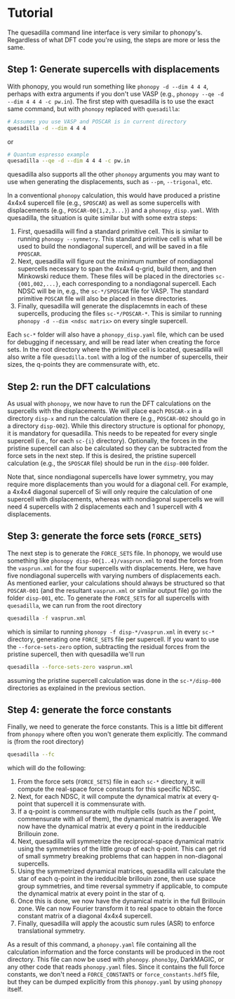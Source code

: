 # Tutorial

The quesadilla command line interface is very similar to phonopy's. Regardless of what DFT code you're using, the steps are more or less the same.

## Step 1: Generate supercells with displacements

With phonopy, you would run something like `phonopy -d --dim 4 4 4`, perhaps with extra arguments if you don't use VASP (e.g., `phonopy --qe -d --dim 4 4 4 -c pw.in`). The first step with quesadilla is to use the exact same command, but with `phonopy` replaced with `quesadilla`:

```bash
# Assumes you use VASP and POSCAR is in current directory
quesadilla -d --dim 4 4 4
```
or 
```bash
# Quantum espresso example
quesadilla --qe -d --dim 4 4 4 -c pw.in
```

quesadilla also supports all the other `phonopy` arguments you may want to use when generating the displacements, such as `--pm`, `--trigonal`, etc.

In a conventional `phonopy` calculation, this would have produced a pristine 4x4x4 supercell file (e.g., `SPOSCAR`) as well as some supercells with displacements (e.g., `POSCAR-00{1,2,3...}`) and a `phonopy_disp.yaml`. With quesadilla, the situation is quite similar but with some extra steps:

1. First, quesadilla will find a standard primitive cell. This is similar to running `phonopy --symmetry`. This standard primitive cell is what will be used to build the nondiagonal supercell, and will be saved in a file `PPOSCAR`.
2. Next, quesadilla will figure out the minimum number of nondiagonal supercells necessary to span the 4x4x4 q-grid, build them, and then Minkowski reduce them. These files will be placed in the directories `sc-{001,002,...}`, each corresponding to a nondiagonal supercell. Each NDSC will be in, e.g., the `sc-*/SPOSCAR` file for VASP. The standard primitive `POSCAR` file will also be placed in these directories.
3. Finally, quesadilla will generate the displacemnts in each of these supercells, producing the files `sc-*/POSCAR-*`. This is similar to running `phonopy -d --dim <ndsc matrix>` on every single supercell. 

Each `sc-*` folder will also have a `phonopy_disp.yaml` file, which can be used for debugging if necessary, and will be read later when creating the force sets. In the root directory where the primitive cell is located, quesadilla will also write a file `quesadilla.toml` with a log of the number of supercells, their sizes, the q-points they are commensurate with, etc.

## Step 2: run the DFT calculations

As usual with `phonopy`, we now have to run the DFT calculations on the supercells with the displacements. We will place each `POSCAR-x` in a directory `disp-x` and run the calculation there (e.g., `POSCAR-002` should go in a directory `disp-002`). While this directory structure is optional for phonopy, it is mandatory for quesadilla. This needs to be repeated for every single supercell (i.e., for each `sc-{i}` directory). Optionally, the forces in the pristine supercell can also be calculated so they can be subtracted from the force sets in the next step. If this is desired, the pristine supercell calculation (e.g., the `SPOSCAR` file) should be run in the `disp-000` folder.

Note that, since nondiagonal supercells have lower symmetry, you may require more displacements than you would for a diagonal cell. For example, a 4x4x4 diagonal supercell of Si will only require the calculation of one supercell with displacements, whereas with nondiagonal supercells we will need 4 supercells with 2 displacements each and 1 supercell with 4 displacements.

## Step 3: generate the force sets (`FORCE_SETS`)

The next step is to generate the `FORCE_SETS` file. In phonopy, we would use something like `phonopy disp-00{1..4}/vasprun.xml` to read the forces from the `vasprun.xml` for the four supercells with displacements. Here, we have five nondiagonal supercells with varying numbers of displacements each. As mentioned earlier, your calculations should always be structured so that `POSCAR-001` (and the resultant `vasprun.xml` or similar output file) go into the folder `disp-001`, etc. To generate the `FORCE_SETS` for all supercells with `quesadilla`, we can run from the root directory

```bash
quesadilla -f vasprun.xml
```

which is similar to running `phonopy -f disp-*/vasprun.xml` in every `sc-*` directory, generating one `FORCE_SETS` file per supercell. If you want to use the `--force-sets-zero` option, subtracting the residual forces from the pristine supercell, then with quesadilla we'll run

```bash
quesadilla --force-sets-zero vasprun.xml
```

assuming the pristine supercell calculation was done in the `sc-*/disp-000` directories as explained in the previous section.

## Step 4: generate the force constants

Finally, we need to generate the force constants. This is a little bit different from `phonopy` where often you won't generate them explicitly. The command is (from the root directory)

```bash
quesadilla --fc
```

which will do the following:
1. From the force sets (`FORCE_SETS`) file in each `sc-*` directory, it will compute the real-space force constants for this specific NDSC.
2. Next, for each NDSC, it will compute the dynamical matrix at every q-point that supercell it is commensurate with.
3. If a q-point is commensurate with multiple cells (such as the $\Gamma$ point, commensurate with all of them), the dynamical matrix is averaged. We now have the dynamical matrix at every $q$ point in the iredducible Brillouin zone.
4. Next, quesadilla will symmetrize the reciprocal-space dynamical matrix using the symmetries of the little group of each q-point. This can get rid of small symmetry breaking problems that can happen in non-diagonal supercells.
5. Using the symmetrized dynamical matrices, quesadilla will calculate the star of each q-point in the iredducible brillouin zone, then use space group symmetries, and time reversal symmetry if applicable, to compute the dynamical matrix at every point in the star of q.
6. Once this is done, we now have the dynamical matrix in the full Brillouin zone. We can now Fourier transform it to real space to obtain the force constant matrix of a diagonal 4x4x4 supercell.
7. Finally, quesadilla will apply the acoustic sum rules (ASR) to enforce translational symmetry.

As a result of this command, a `phonopy.yaml` file containing all the calculation information and the force constants will be produced in the root directory. This file can now be used with `phonopy`. `phono3py`, DarkMAGIC, or any other code that reads `phonopy.yaml` files. Since it contains the full force constants, we don't need a `FORCE_CONSTANTS` or `force_constants.hdf5` file, but they can be dumped explicitly from this `phonopy.yaml` by using `phonopy` itself.
